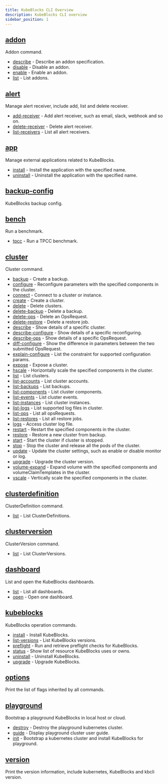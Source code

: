 ```yaml
---
title: KubeBlocks CLI Overview
description: KubeBlocks CLI overview
sidebar_position: 1
---
```


## [addon](kbcli_addon.md)

Addon command.

* [describe](kbcli_addon_describe.md)	 - Describe an addon specification.
* [disable](kbcli_addon_disable.md)	 - Disable an addon.
* [enable](kbcli_addon_enable.md)	 - Enable an addon.
* [list](kbcli_addon_list.md)	 - List addons.


## [alert](kbcli_alert.md)

Manage alert receiver, include add, list and delete receiver.

* [add-receiver](kbcli_alert_add-receiver.md)	 - Add alert receiver, such as email, slack, webhook and so on.
* [delete-receiver](kbcli_alert_delete-receiver.md)	 - Delete alert receiver.
* [list-receivers](kbcli_alert_list-receivers.md)	 - List all alert receivers.


## [app](kbcli_app.md)

Manage external applications related to KubeBlocks.

* [install](kbcli_app_install.md)	 - Install the application with the specified name.
* [uninstall](kbcli_app_uninstall.md)	 - Uninstall the application with the specified name.


## [backup-config](kbcli_backup-config.md)

KubeBlocks backup config.



## [bench](kbcli_bench.md)

Run a benchmark.

* [tpcc](kbcli_bench_tpcc.md)	 - Run a TPCC benchmark.


## [cluster](kbcli_cluster.md)

Cluster command.

* [backup](kbcli_cluster_backup.md)	 - Create a backup.
* [configure](kbcli_cluster_configure.md)	 - Reconfigure parameters with the specified components in the cluster.
* [connect](kbcli_cluster_connect.md)	 - Connect to a cluster or instance.
* [create](kbcli_cluster_create.md)	 - Create a cluster.
* [delete](kbcli_cluster_delete.md)	 - Delete clusters.
* [delete-backup](kbcli_cluster_delete-backup.md)	 - Delete a backup.
* [delete-ops](kbcli_cluster_delete-ops.md)	 - Delete an OpsRequest.
* [delete-restore](kbcli_cluster_delete-restore.md)	 - Delete a restore job.
* [describe](kbcli_cluster_describe.md)	 - Show details of a specific cluster.
* [describe-configure](kbcli_cluster_describe-configure.md)	 - Show details of a specific reconfiguring.
* [describe-ops](kbcli_cluster_describe-ops.md)	 - Show details of a specific OpsRequest.
* [diff-configure](kbcli_cluster_diff-configure.md)	 - Show the difference in parameters between the two submitted OpsRequest.
* [explain-configure](kbcli_cluster_explain-configure.md)	 - List the constraint for supported configuration params.
* [expose](kbcli_cluster_expose.md)	 - Expose a cluster.
* [hscale](kbcli_cluster_hscale.md)	 - Horizontally scale the specified components in the cluster.
* [list](kbcli_cluster_list.md)	 - List clusters.
* [list-accounts](kbcli_cluster_list-accounts.md)	 - List cluster accounts.
* [list-backups](kbcli_cluster_list-backups.md)	 - List backups.
* [list-components](kbcli_cluster_list-components.md)	 - List cluster components.
* [list-events](kbcli_cluster_list-events.md)	 - List cluster events.
* [list-instances](kbcli_cluster_list-instances.md)	 - List cluster instances.
* [list-logs](kbcli_cluster_list-logs.md)	 - List supported log files in cluster.
* [list-ops](kbcli_cluster_list-ops.md)	 - List all opsRequests.
* [list-restores](kbcli_cluster_list-restores.md)	 - List all restore jobs.
* [logs](kbcli_cluster_logs.md)	 - Access cluster log file.
* [restart](kbcli_cluster_restart.md)	 - Restart the specified components in the cluster.
* [restore](kbcli_cluster_restore.md)	 - Restore a new cluster from backup.
* [start](kbcli_cluster_start.md)	 - Start the cluster if cluster is stopped.
* [stop](kbcli_cluster_stop.md)	 - Stop the cluster and release all the pods of the cluster.
* [update](kbcli_cluster_update.md)	 - Update the cluster settings, such as enable or disable monitor or log.
* [upgrade](kbcli_cluster_upgrade.md)	 - Upgrade the cluster version.
* [volume-expand](kbcli_cluster_volume-expand.md)	 - Expand volume with the specified components and volumeClaimTemplates in the cluster.
* [vscale](kbcli_cluster_vscale.md)	 - Vertically scale the specified components in the cluster.


## [clusterdefinition](kbcli_clusterdefinition.md)

ClusterDefinition command.

* [list](kbcli_clusterdefinition_list.md)	 - List ClusterDefinitions.


## [clusterversion](kbcli_clusterversion.md)

ClusterVersion command.

* [list](kbcli_clusterversion_list.md)	 - List ClusterVersions.


## [dashboard](kbcli_dashboard.md)

List and open the KubeBlocks dashboards.

* [list](kbcli_dashboard_list.md)	 - List all dashboards.
* [open](kbcli_dashboard_open.md)	 - Open one dashboard.


## [kubeblocks](kbcli_kubeblocks.md)

KubeBlocks operation commands.

* [install](kbcli_kubeblocks_install.md)	 - Install KubeBlocks.
* [list-versions](kbcli_kubeblocks_list-versions.md)	 - List KubeBlocks versions.
* [preflight](kbcli_kubeblocks_preflight.md)	 - Run and retrieve preflight checks for KubeBlocks.
* [status](kbcli_kubeblocks_status.md)	 - Show list of resource KubeBlocks uses or owns.
* [uninstall](kbcli_kubeblocks_uninstall.md)	 - Uninstall KubeBlocks.
* [upgrade](kbcli_kubeblocks_upgrade.md)	 - Upgrade KubeBlocks.


## [options](kbcli_options.md)

Print the list of flags inherited by all commands.



## [playground](kbcli_playground.md)

Bootstrap a playground KubeBlocks in local host or cloud.

* [destroy](kbcli_playground_destroy.md)	 - Destroy the playground kubernetes cluster.
* [guide](kbcli_playground_guide.md)	 - Display playground cluster user guide.
* [init](kbcli_playground_init.md)	 - Bootstrap a kubernetes cluster and install KubeBlocks for playground.


## [version](kbcli_version.md)

Print the version information, include kubernetes, KubeBlocks and kbcli version.



